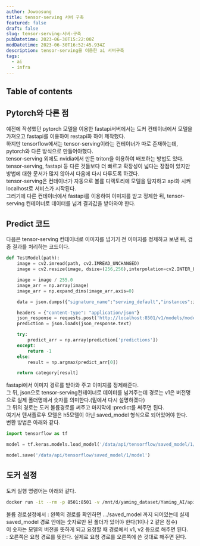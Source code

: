 ```yaml
---
author: Jowoosung
title: tensor-serving 서버 구축
featured: false
draft: false
slug: tensor-serving-서버-구축
pubDatetime: 2023-06-30T15:22:00Z
modDatetime: 2023-06-30T16:52:45.934Z
description: tensor-serving을 이용한 ai 서버구축
tags: 
  - ai
  - infra
---  
```


## Table of contents

## Pytorch와 다른 점  
예전에 작성했던 pytorch 모델을 이용한 fastapi서버에서는 도커 컨테이너에서 모델을 가져오고 fastapi를 이용하여 restapi화 하여 제작했다.  
하지만 tensorflow에서는 tensor-serving이라는 컨테이너가 따로 존재하는데, pytorch와 다른 방식으로 만들어야했다.  
tensor-serving 외에도 nvidia에서 만든 triton을 이용하여 배포하는 방법도 있다.  
tensor-serving, fastapi 등 다른 것들보다 더 빠르고 확장성이 넓다는 장점이 있지만 방법에 대한 문서가 많지 않아서 다음에 다시 다루도록 하겠다.  
tensor-serving은 컨테이너가 자동으로 볼륨 디렉토리에 모델을 탐지하고 api화 시켜 localhost로 서비스가 시작된다.  
그러기에 다른 컨테이너에서 fastapi를 이용하여 이미지를 받고 정제한 뒤, tensor-serving 컨테이너로 데이터를 넘겨 결과값을 받아와야 한다.  

## Predict 코드  
다음은 tensor-serving 컨테이너로 이미지를 넘기기 전 이미지를 정제하고 보낸 뒤, 검증 결과를 처리하는 코드이다.  
```python
def TestModel(path):
    image = cv2.imread(path, cv2.IMREAD_UNCHANGED)
    image = cv2.resize(image, dsize=(256,256),interpolation=cv2.INTER_LINEAR)

    image = image / 255.0
    image_arr = np.array(image)
    image_arr = np.expand_dims(image_arr,axis=0)

    data = json.dumps({"signature_name":"serving_default","instances":image_arr.tolist()})

    headers = {"content-type": "application/json"}
    json_response = requests.post('http://localhost:8501/v1/models/model:predict', data=data, headers=headers)
    prediction = json.loads(json_response.text)

    try:
        predict_arr = np.array(prediction['predictions'])
    except: 
        return -1
    else:
        result = np.argmax(predict_arr[0])

    return category[result]
```
fastapi에서 이미지 경로를 받아와 주고 이미지를 정제해준다.  
그 뒤, json으로 tensor-serving컨테이너로 데이터를 넘겨주는데 경로는 v1은 버전명으로 실제 폴더명에서 숫자를 의미한다.(밑에서 다시 설명하겠다)  
그 뒤의 경로는 도커 볼륨경로를 써주고 마지막에 :predict를 써주면 된다.  
여기서 텐서플로우 모델은 h5모델이 아닌 saved_model 형식으로 되어있어야 한다.  
변환 방법은 아래와 같다.  
```python
import tensorflow as tf

model = tf.keras.models.load_model('/data/api/tensorflow/saved_model/1/model.h5')

model.save('/data/api/tensorflow/saved_model/1/model')
```


## 도커 설정  
도커 실행 명령어는 아래와 같다.  
```bash
docker run -it --rm -p 8501:8501 -v /mnt/d/yaming_dataset/Yaming_AI/api/tensorflow/saved_model:/models/model tensorflow/serving:2.3.0
```
볼륨 경로설정에서 : 왼쪽의 경로를 확인하면 .../saved_model 까지 되어있는데 실제 saved_model 경로 안에는 숫자로만 된 폴더가 있어야 한다(1이나 2 같은 정수)  
이 숫자는 모델의 버전을 뜻하게 되고 요청할 때 경로에서 v1, v2 등으로 해주면 된다.  
: 오른쪽은 요청 경로를 뜻한다. 실제로 요청 경로를 오른쪽에 쓴 것대로 해주면 된다.  
